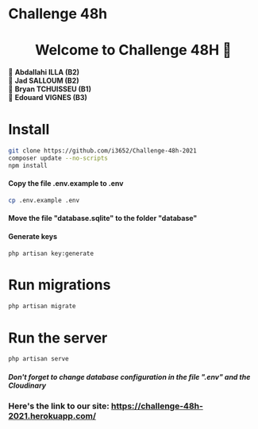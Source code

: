 # Challenge 48h 
<h1 align="center">Welcome to Challenge 48H 👋</h1>

👤 **Abdallahi ILLA (B2)** <br>
👤 **Jad SALLOUM (B2)** <br> 
👤 **Bryan TCHUISSEU (B1)** <br>
👤 **Edouard VIGNES (B3)** <br>

# Install

```bash
git clone https://github.com/i3652/Challenge-48h-2021
composer update --no-scripts
npm install
```

#### Copy the file .env.example to .env

```bash
cp .env.example .env
```

#### Move the file "database.sqlite" to the folder "database"

#### Generate keys

```
php artisan key:generate
```

# Run migrations

```bash
php artisan migrate
```

# Run the server

```bash
php artisan serve
```

##### Don't forget to change database configuration in the file ".env" and the Cloudinary

### Here's the link to our site: https://challenge-48h-2021.herokuapp.com/
